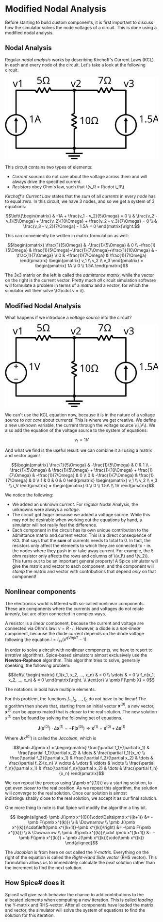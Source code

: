 # Modified Nodal Analysis

Before starting to build custom components, it is first important to discuss how the simulator solves the node voltages of a circuit. This is done using a modified nodal analysis.

## Nodal Analysis

Regular *nodal analysis* works by describing Kirchoff's Current Laws (KCL) in each and every node of the circuit. Let's take a look at the following circuit.

<p align="center"><img src="images/example_circuit_mna.svg" alt="Example circuit" /></p>

This circuit contains two types of elements:

- *Current sources* do not care about the voltage across them and will always drive the specified current.
- *Resistors* obey Ohm's law, such that \\(v_R = R\cdot i_R\\).

*Kirchoff's Current Law* states that the *sum* of all *currents* in every *node* has to equal *zero*. In this circuit, we have 3 nodes, and so we get a system of 3 equations:

$$\left\{\begin{matrix} & -1A + \frac{v_1 - v_2}{5\Omega} = 0 \\ & \frac{v_2 - v_1}{5\Omega} + \frac{v_2}{10\Omega} + \frac{v_2 - v_3}{7\Omega} = 0 \\ & \frac{v_3 - v_2}{7\Omega} - 1.5A = 0 \end{matrix}\right.$$

This can conveniently be written in matrix formulation as well:

$$\begin{pmatrix}
  \frac{1}{5\Omega} & -\frac{1}{5\Omega} & 0 \\
  -\frac{1}{5\Omega} & \frac{1}{5\Omega}+\frac{1}{7\Omega}+\frac{1}{10\Omega} & -\frac{1}{7\Omega} \\
  0 & -\frac{1}{7\Omega} & \frac{1}{7\Omega}
\end{pmatrix}
\begin{pmatrix}
  v_1 \\
  v_2 \\
  v_3
\end{pmatrix} = 
\begin{pmatrix}
  1A \\
  0 \\
  1.5A
\end{pmatrix}$$

The 3x3 matrix on the left is called the *admittance matrix*, while the vector on the right is the current vector. Pretty much *all* circuit simulation software will formulate a problem in terms of a *matrix* and a *vector*, for which the simulator will then solve \\(G\cdot v = i\\).

## Modified Nodal Analysis

What happens if we introduce a *voltage source* into the circuit?

<p align="center"><img src="images/example_circuit_mna_2.svg" alt="Example circuit" /></p>

We can't use the KCL equation now, because it is in the nature of a voltage source to *not care* about currents! This is where we get creative. We define a new unknown variable, the current through the voltage source \\(i_V\\). We also add the equation of the voltage source to the system of equations:

$$v_1 = 1V$$

And what we find is the useful result: we can combine it all using a matrix and vector again!

$$\begin{pmatrix}
  \frac{1}{5\Omega} & -\frac{1}{5\Omega} & 0 & 1 \\
  -\frac{1}{5\Omega} & \frac{1}{5\Omega} + \frac{1}{10\Omega} + \frac{1}{7\Omega} & -\frac{1}{7\Omega} & 0 \\
  0 & -\frac{1}{7\Omega} & \frac{1}{7\Omega} & 0 \\
  1 & 0 & 0 & 0
\end{pmatrix}
\begin{pmatrix} 
  v_1 \\
  v_2 \\
  v_3 \\
  i_V
\end{pmatrix} = 
\begin{pmatrix}
  0 \\
  0 \\
  1.5A \\
  1V
\end{pmatrix}$$

We notice the following:
- We added an unknown *current*. For *regular* Nodal Analysis, the unknowns were always a *voltage*.
- The circuit got *larger* because we added a voltage source. While this may not be desirable when working out the equations by hand, a simulator will not really feel the difference.
- Each component in the circuit has its own unique contribution to the admittance matrix and current vector. This is a direct consequence of KCL that says that the **sum** of currents needs to total to 0. In fact, the resistors only affect the elements to which they are connected to - ie. the nodes where they push in or take away current. For example, the 5 ohm resistor only affects the rows and columns of \\(v_1\\) and \\(v_2\\). This turns out to be an important general property! A Spice simulator will give the matrix and vector to each component, and the component will *stamp* the matrix and vector with contributions that depend *only* on that component!

## Nonlinear components

The electronics world is littered with so-called nonlinear components. These are components where the currents and voltages do not relate *linearly*, but are often connected in complex ways.

A resistor is a *linear* component, because the current and voltage are connected via Ohm's law: $v = R\cdot i$. However, a diode is a *non-linear* component, because the diode current depends on the diode voltage following the equation $i = I_{ss}(e^{qV/\eta kT} - 1)$.

In order to solve a circuit with nonlinear components, we have to resort to *iterative* algorithms. Spice-based simulators almost exclusively use the **Newton-Raphson** algorithm. This algorithm tries to solve, generally speaking, the following problem:

$$\left\{
  \begin{matrix}
    f_1(x_1, x_2, ..., x_n) & = 0 \\
    \vdots & = 0 \\
    f_n(x_1, x_2, ..., x_n) & = 0
  \end{matrix}\right. \\
  \text{or} \\
  \pmb F(\pmb X) = 0$$

The notations in bold have multiple elements.

For this problem, the functions $f_1, f_2, ..., f_n$ do *not* have to be linear! The algorithm then shows that, starting from an initial vector $\pmb x^{(0)}$, a *new* vector, $\pmb x^{(1)}$ can be approximated that is *closer* to the real solution. The new solution $x^{(1)}$ can be found by solving the following set of equations.

$$\pmb J(\pmb x^{(0)})\cdot\Delta\pmb x^{(1)} = -\pmb F(\pmb x^{(0)}) \Rightarrow \pmb x^{(1)} = \pmb x^{(0)}+\Delta\pmb x^{(1)}$$

Where $\pmb J(x^{(0)})$ is called the *Jacobian*, which is

$$\pmb J(\pmb x) = 
\begin{pmatrix} 
  \frac{\partial f_1}{\partial x_1} & \frac{\partial f_1}{\partial x_2} & \dots & \frac{\partial f_1}{x_n} \\
  \frac{\partial f_2}{\partial x_1} & \frac{\partial f_2}{\partial x_2} & \dots & \frac{\partial f_2}{x_n} \\
  \vdots & \vdots & \ddots & \vdots \\
  \frac{\partial f_n}{\partial x_1} & \frac{\partial f_n}{\partial x_2} & \dots & \frac{\partial f_n}{x_n}
\end{pmatrix}$$

We can repeat the process using \\(\pmb x^{(1)}\\) as a starting solution, to get even *closer* to the real position. As we repeat this algorithm, the solution will *converge* to the real solution. Once our solution is almost indistinguishably close to the real solution, we accept it as our final solution.

One more thing to note is that Spice will modify the algorithm a tiny bit.

$$
\begin{aligned}
\pmb J(\pmb x^{(0)})\cdot\Delta\pmb x^{(k+1)} &= -\pmb F(\pmb x^{(k)}) \\
& \Downarrow \\
\pmb J(\pmb x^{(k)})\cdot\left(\pmb x^{(k+1)}-\pmb x^{(k)}\right) &= -\pmb F(\pmb x^{(k)}) \\
& \Downarrow \\
\pmb J(\pmb x^{(k)})\cdot \pmb x^{(k+1)} &= -\pmb F(\pmb x^{(k)}) + \pmb J(\pmb x^{(k)})\cdot\pmb x^{(k)}
\end{aligned}$$

The *Jacobian* is from here on out called the *Y-matrix*. Everything on the right of the equation is called the *Right-Hand Side vector* (RHS vector). This formulation allows us to immediately calculate the *next* solution rather than the increment to find the next solution.

## How Spice# does it

Spice# will give each behavior the chance to add contributions to the allocated elements when computing a new iteration. This is called *loading* the Y-matrix and RHS-vector. After all components have loaded the matrix and vector, the simulator will solve the system of equations to find the solution for this iteration.
